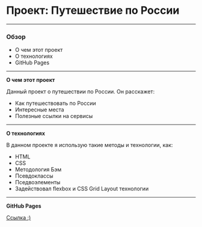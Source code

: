 # Проект: Путешествие по России

---

### Обзор
* О чем этот проект
* О технологиях
* GitHub Pages

---

**О чем этот проект**

Данный проект о путешествии по России.
Он расскажет:
* Как путешествовать по России
* Интересные места
* Полезные ссылки на сервисы

---

**О технологиях**

В данном проекте я использую такие методы и технологии, как:
* HTML
* CSS
* Методология Бэм
* Псевдоклассы
* Пседвоэлементы
* Задействовал flexbox и CSS Grid Layout технологии

---

**GitHub Pages**

[Ссылка :)](https://sergeishabanov1989.github.io/russian-travel/)
